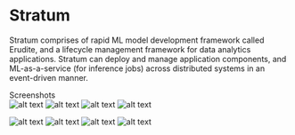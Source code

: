 # Stratum
Stratum comprises of rapid ML model development framework called Erudite, and a lifecycle management framework for data analytics applications. Stratum can deploy and manage application components, and ML-as-a-service (for inference jobs) across distributed systems in an event-driven manner. 


Screenshots  
![alt text](https://github.com/doc-vu/Stratum/blob/master/png/overview.PNG)
![alt text](https://github.com/doc-vu/Stratum/blob/master/png/pipeline.PNG)
![alt text](https://github.com/doc-vu/Stratum/blob/master/png/eruditeGenerate.png)
![alt text](https://github.com/doc-vu/Stratum/blob/master/png/eruditeModel.png)

![alt text](https://github.com/doc-vu/Stratum/blob/master/png/collaboration.png)
![alt text](https://github.com/doc-vu/Stratum/blob/master/png/erudite.png)
![alt text](https://github.com/doc-vu/Stratum/blob/master/png/MLAlgos.png)
![alt text](https://github.com/doc-vu/Stratum/blob/master/png/StreamLineML.png)

